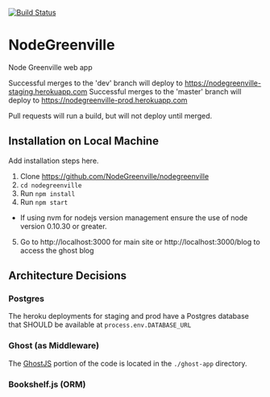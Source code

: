 
[![Build Status](https://travis-ci.org/NodeGreenville/nodegreenville.svg?branch=events_endpoint)](https://travis-ci.org/NodeGreenville/nodegreenville)

# NodeGreenville
Node Greenville web app

Successful merges to the 'dev' branch will deploy to https://nodegreenville-staging.herokuapp.com
Successful merges to the 'master' branch will deploy to https://nodegreenville-prod.herokuapp.com

Pull requests will run a build, but will not deploy until merged.

## Installation on Local Machine
Add installation steps here.
1. Clone https://github.com/NodeGreenville/nodegreenville
2. ```cd nodegreenville```
3. Run ```npm install```
4. Run ```npm start```
  * If using nvm for nodejs version management ensure the use of node version 0.10.30 or greater.
5. Go to http://localhost:3000 for main site or
http://localhost:3000/blog to access the ghost blog

## Architecture Decisions

### Postgres
The heroku deployments for staging and prod have a Postgres database that SHOULD be available at `process.env.DATABASE_URL`

### Ghost (as Middleware)
The [GhostJS](https://ghost.org) portion of the code is located in the ```./ghost-app``` directory.

### Bookshelf.js (ORM)
